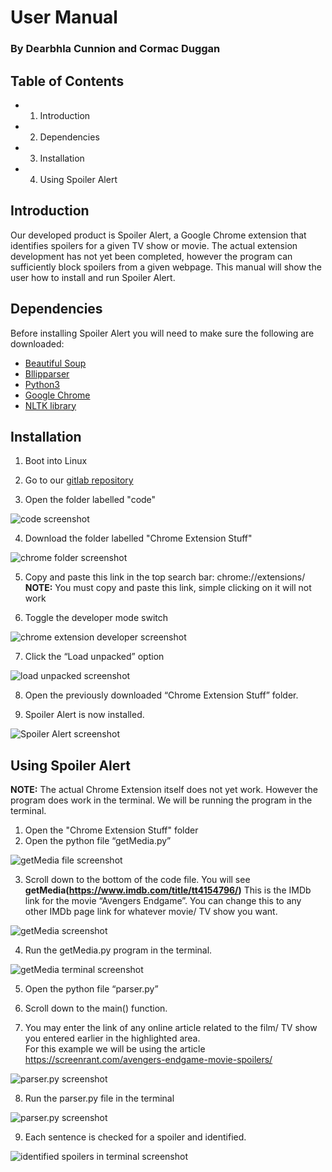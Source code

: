 # User Manual

### By Dearbhla Cunnion and Cormac Duggan

## Table of Contents
- 1. Introduction
- 2. Dependencies
- 3. Installation
- 4. Using Spoiler Alert

## Introduction

Our developed product is Spoiler Alert, a Google Chrome extension that identifies spoilers for a given TV show or movie. The actual extension development 
has not yet been completed, however the program can sufficiently block spoilers from a given webpage. This manual will show the user how to install and run 
Spoiler Alert.

## Dependencies
Before installing Spoiler Alert you will need to make sure the following are downloaded:
- [Beautiful Soup](https://www.crummy.com/software/BeautifulSoup/bs4/doc/#installing-beautiful-soup)
- [Bllipparser](https://pypi.org/project/bllipparser/)
- [Python3](https://www.python.org/downloads/)
- [Google Chrome](https://www.google.com/chrome/?brand=CHBD&gclid=EAIaIQobChMIj4vw2ceD6AIVxLTtCh2qjARJEAAYASABEgKbUvD_BwE&gclsrc=aw.ds)
- [NLTK library](https://www.nltk.org/install.html)

## Installation

1. Boot into Linux


2. Go to our [gitlab repository](https://gitlab.computing.dcu.ie/cunniod2/2020-ca326-cunniod4) 


3. Open the folder labelled "code"


![code screenshot](./images/image5.png)


4. Download the folder labelled "Chrome Extension Stuff"


![chrome folder screenshot](./images/image4.png)


5. Copy and paste this link in the top search bar: chrome://extensions/ 
**NOTE:** You must copy and paste this link, simple clicking on it will not work


6. Toggle the developer mode switch


![chrome extension developer screenshot](./images/image10.png)


7. Click the “Load unpacked” option


![load unpacked screenshot](./images/image12.png)


8. Open the previously downloaded “Chrome Extension Stuff” folder.  


9. Spoiler Alert is now installed.


![Spoiler Alert screenshot](./images/image2.png)



## Using Spoiler Alert

**NOTE:** The actual Chrome Extension itself does not yet work. However the program does work in the terminal. We will be running the program in the terminal. 

1. Open the "Chrome Extension Stuff" folder
2. Open the python file “getMedia.py”


![getMedia file screenshot](./images/image1.png)


3. Scroll down to the bottom of the code file. You will see **getMedia(https://www.imdb.com/title/tt4154796/)**
This is the IMDb link for the movie “Avengers Endgame”. You can change this to any other IMDb page link for whatever movie/ TV show you want.


![getMedia screenshot](./images/image11.png)


4. Run the getMedia.py program in the terminal.


![getMedia terminal screenshot](./images/image9.png)


5. Open the python file “parser.py”


6. Scroll down to the main() function.


7. You may enter the link of any online article related to the film/ TV show you entered earlier in the highlighted area.  
For this example we will be using the article <https://screenrant.com/avengers-endgame-movie-spoilers/> 


![parser.py screenshot](./images/image13.png)


8. Run the parser.py file in the terminal


![parser.py screenshot](./images/image3.png)


9. Each sentence is checked for a spoiler and identified.


![identified spoilers in terminal screenshot](./images/image7.png)









